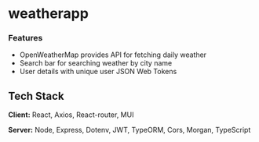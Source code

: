# weatherapp
### Features

- OpenWeatherMap provides API for fetching daily weather
- Search bar for searching weather by city name
- User details with unique user JSON Web Tokens 
## Tech Stack

**Client:** React, Axios, React-router, MUI

**Server:** Node, Express, Dotenv, JWT, TypeORM, Cors, Morgan, TypeScript
